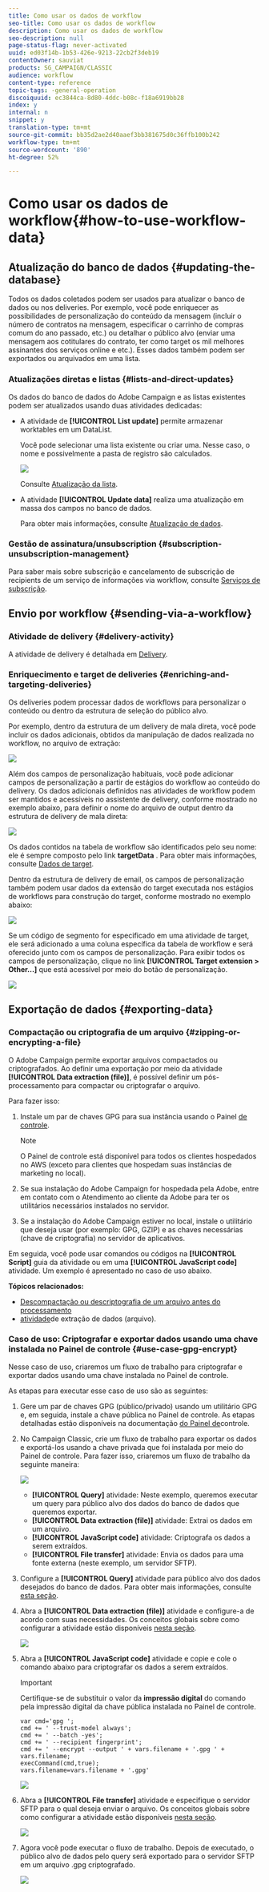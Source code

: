 ```yaml
---
title: Como usar os dados de workflow
seo-title: Como usar os dados de workflow
description: Como usar os dados de workflow
seo-description: null
page-status-flag: never-activated
uuid: ed03f14b-1b53-426e-9213-22cb2f3deb19
contentOwner: sauviat
products: SG_CAMPAIGN/CLASSIC
audience: workflow
content-type: reference
topic-tags: -general-operation
discoiquuid: ec3844ca-8d80-4ddc-b08c-f18a6919bb28
index: y
internal: n
snippet: y
translation-type: tm+mt
source-git-commit: bb35d2ae2d40aaef3bb381675d0c36ffb100b242
workflow-type: tm+mt
source-wordcount: '890'
ht-degree: 52%

---
```



# Como usar os dados de workflow{#how-to-use-workflow-data}

## Atualização do banco de dados {#updating-the-database}

Todos os dados coletados podem ser usados para atualizar o banco de dados ou nos deliveries. Por exemplo, você pode enriquecer as possibilidades de personalização do conteúdo da mensagem (incluir o número de contratos na mensagem, especificar o carrinho de compras comum do ano passado, etc.) ou detalhar o público alvo (enviar uma mensagem aos cotitulares do contrato, ter como target os mil melhores assinantes dos serviços online e etc.). Esses dados também podem ser exportados ou arquivados em uma lista.

### Atualizações diretas e listas {#lists-and-direct-updates}

Os dados do banco de dados do Adobe Campaign e as listas existentes podem ser atualizados usando duas atividades dedicadas:

* A atividade de **[!UICONTROL List update]** permite armazenar worktables em um DataList.

   Você pode selecionar uma lista existente ou criar uma. Nesse caso, o nome e possivelmente a pasta de registro são calculados.

   ![](assets/s_user_create_list.png)

   Consulte [Atualização da lista](../../workflow/using/list-update.md).

* A atividade **[!UICONTROL Update data]** realiza uma atualização em massa dos campos no banco de dados.

   Para obter mais informações, consulte [Atualização de dados](../../workflow/using/update-data.md).

### Gestão de assinatura/unsubscription {#subscription-unsubscription-management}

Para saber mais sobre subscrição e cancelamento de subscrição de recipients de um serviço de informações via workflow, consulte [Serviços de subscrição](../../workflow/using/subscription-services.md).

## Envio por workflow {#sending-via-a-workflow}

### Atividade de delivery {#delivery-activity}

A atividade de delivery é detalhada em [Delivery](../../workflow/using/delivery.md).

### Enriquecimento e target de deliveries {#enriching-and-targeting-deliveries}

Os deliveries podem processar dados de workflows para personalizar o conteúdo ou dentro da estrutura de seleção do público alvo.

Por exemplo, dentro da estrutura de um delivery de mala direta, você pode incluir os dados adicionais, obtidos da manipulação de dados realizada no workflow, no arquivo de extração:

![](assets/s_advuser_add_data_postal_mail.png)

Além dos campos de personalização habituais, você pode adicionar campos de personalização a partir de estágios do workflow ao conteúdo do delivery. Os dados adicionais definidos nas atividades de workflow podem ser mantidos e acessíveis no assistente de delivery, conforme mostrado no exemplo abaixo, para definir o nome do arquivo de output dentro da estrutura de delivery de mala direta:

![](assets/s_advuser_using_additional_data.png)

Os dados contidos na tabela de workflow são identificados pelo seu nome: ele é sempre composto pelo link **targetData** . Para obter mais informações, consulte [Dados de target](../../workflow/using/data-life-cycle.md#target-data).

Dentro da estrutura de delivery de email, os campos de personalização também podem usar dados da extensão do target executada nos estágios de workflows para construção do target, conforme mostrado no exemplo abaixo:

![](assets/s_advuser_add_data_email.png)

Se um código de segmento for especificado em uma atividade de target, ele será adicionado a uma coluna específica da tabela de workflow e será oferecido junto com os campos de personalização. Para exibir todos os campos de personalização, clique no link **[!UICONTROL Target extension > Other...]** que está acessível por meio do botão de personalização.

![](assets/s_advuser_segment_code_select.png)

## Exportação de dados {#exporting-data}

### Compactação ou criptografia de um arquivo {#zipping-or-encrypting-a-file}

O Adobe Campaign permite exportar arquivos compactados ou criptografados. Ao definir uma exportação por meio da atividade **[!UICONTROL Data extraction (file)]**, é possível definir um pós-processamento para compactar ou criptografar o arquivo.

Para fazer isso:

1. Instale um par de chaves GPG para sua instância usando o Painel [de controle](https://docs.adobe.com/content/help/en/control-panel/using/instances-settings/gpg-keys-management.html#encrypting-data).

   >[!NOTE]
   >
   >O Painel de controle está disponível para todos os clientes hospedados no AWS (exceto para clientes que hospedam suas instâncias de marketing no local).

1. Se sua instalação do Adobe Campaign for hospedada pela Adobe, entre em contato com o Atendimento ao cliente da Adobe para ter os utilitários necessários instalados no servidor.
1. Se a instalação do Adobe Campaign estiver no local, instale o utilitário que deseja usar (por exemplo: GPG, GZIP) e as chaves necessárias (chave de criptografia) no servidor de aplicativos.

Em seguida, você pode usar comandos ou códigos na **[!UICONTROL Script]** guia da atividade ou em uma **[!UICONTROL JavaScript code]** atividade. Um exemplo é apresentado no caso de uso abaixo.

**Tópicos relacionados:**

* [Descompactação ou descriptografia de um arquivo antes do processamento](../../workflow/using/importing-data.md#unzipping-or-decrypting-a-file-before-processing)
* [atividade](../../workflow/using/extraction--file-.md)de extração de dados (arquivo).

### Caso de uso: Criptografar e exportar dados usando uma chave instalada no Painel de controle {#use-case-gpg-encrypt}

Nesse caso de uso, criaremos um fluxo de trabalho para criptografar e exportar dados usando uma chave instalada no Painel de controle.

As etapas para executar esse caso de uso são as seguintes:

1. Gere um par de chaves GPG (público/privado) usando um utilitário GPG e, em seguida, instale a chave pública no Painel de controle. As etapas detalhadas estão disponíveis na documentação [do Painel de](https://docs.adobe.com/content/help/en/control-panel/using/instances-settings/gpg-keys-management.html#encrypting-data)controle.

1. No Campaign Classic, crie um fluxo de trabalho para exportar os dados e exportá-los usando a chave privada que foi instalada por meio do Painel de controle. Para fazer isso, criaremos um fluxo de trabalho da seguinte maneira:

   ![](assets/gpg-workflow-encrypt.png)

   * **[!UICONTROL Query]** atividade: Neste exemplo, queremos executar um query para público alvo dos dados do banco de dados que queremos exportar.
   * **[!UICONTROL Data extraction (file)]** atividade: Extrai os dados em um arquivo.
   * **[!UICONTROL JavaScript code]** atividade: Criptografa os dados a serem extraídos.
   * **[!UICONTROL File transfer]** atividade: Envia os dados para uma fonte externa (neste exemplo, um servidor SFTP).

1. Configure a **[!UICONTROL Query]** atividade para público alvo dos dados desejados do banco de dados. Para obter mais informações, consulte [esta seção](../../workflow/using/query.md).

1. Abra a **[!UICONTROL Data extraction (file)]** atividade e configure-a de acordo com suas necessidades. Os conceitos globais sobre como configurar a atividade estão disponíveis [nesta seção](../../workflow/using/extraction--file-.md).

   ![](assets/gpg-data-extraction.png)

1. Abra a **[!UICONTROL JavaScript code]** atividade e copie e cole o comando abaixo para criptografar os dados a serem extraídos.

   >[!IMPORTANT]
   >
   >Certifique-se de substituir o valor da **impressão digital** do comando pela impressão digital da chave pública instalada no Painel de controle.

   ```
   var cmd='gpg ';
   cmd += ' --trust-model always';
   cmd += ' --batch -yes';
   cmd += ' --recipient fingerprint';
   cmd += ' --encrypt --output ' + vars.filename + '.gpg ' + vars.filename;
   execCommand(cmd,true);
   vars.filename=vars.filename + '.gpg'
   ```

   ![](assets/gpg-script.png)

1. Abra a **[!UICONTROL File transfer]** atividade e especifique o servidor SFTP para o qual deseja enviar o arquivo. Os conceitos globais sobre como configurar a atividade estão disponíveis [nesta seção](../../workflow/using/file-transfer.md).

   ![](assets/gpg-file-transfer.png)

1. Agora você pode executar o fluxo de trabalho. Depois de executado, o público alvo de dados pelo query será exportado para o servidor SFTP em um arquivo .gpg criptografado.

   ![](assets/gpg-sftp-encrypt.png)
